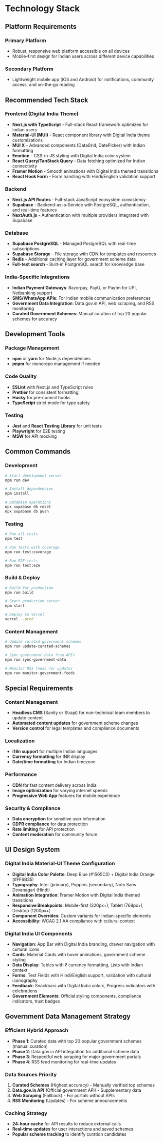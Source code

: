 # Technology Stack

## Platform Requirements

### Primary Platform
- Robust, responsive web platform accessible on all devices
- Mobile-first design for Indian users across different device capabilities

### Secondary Platform
- Lightweight mobile app (iOS and Android) for notifications, community access, and on-the-go reading

## Recommended Tech Stack

### Frontend (Digital India Theme)
- **Next.js with TypeScript** - Full-stack React framework optimized for Indian users
- **Material-UI (MUI)** - React component library with Digital India theme customizations
- **MUI X** - Advanced components (DataGrid, DatePicker) with Indian formatting
- **Emotion** - CSS-in-JS styling with Digital India color system
- **React Query/TanStack Query** - Data fetching optimized for Indian connectivity
- **Framer Motion** - Smooth animations with Digital India themed transitions
- **React Hook Form** - Form handling with Hindi/English validation support

### Backend
- **Next.js API Routes** - Full-stack JavaScript ecosystem consistency
- **Supabase** - Backend-as-a-Service with PostgreSQL, authentication, and real-time features
- **NextAuth.js** - Authentication with multiple providers integrated with Supabase

### Database
- **Supabase PostgreSQL** - Managed PostgreSQL with real-time subscriptions
- **Supabase Storage** - File storage with CDN for templates and resources
- **Redis** - Additional caching layer for government scheme data
- **Full-text search** - Built-in PostgreSQL search for knowledge base

### India-Specific Integrations
- **Indian Payment Gateways**: Razorpay, PayU, or Paytm for UPI, Netbanking support
- **SMS/WhatsApp APIs**: For Indian mobile communication preferences
- **Government Data Integration**: Data.gov.in API, web scraping, and RSS monitoring
- **Curated Government Schemes**: Manual curation of top 20 popular schemes for accuracy

## Development Tools

### Package Management
- **npm** or **yarn** for Node.js dependencies
- **pnpm** for monorepo management if needed

### Code Quality
- **ESLint** with Next.js and TypeScript rules
- **Prettier** for consistent formatting
- **Husky** for pre-commit hooks
- **TypeScript** strict mode for type safety

### Testing
- **Jest** and **React Testing Library** for unit tests
- **Playwright** for E2E testing
- **MSW** for API mocking

## Common Commands

### Development
```bash
# Start development server
npm run dev

# Install dependencies
npm install

# Database operations
npx supabase db reset
npx supabase db push
```

### Testing
```bash
# Run all tests
npm test

# Run tests with coverage
npm run test:coverage

# Run E2E tests
npm run test:e2e
```

### Build & Deploy
```bash
# Build for production
npm run build

# Start production server
npm start

# Deploy to Vercel
vercel --prod
```

### Content Management
```bash
# Update curated government schemes
npm run update-curated-schemes

# Sync government data from APIs
npm run sync-government-data

# Monitor RSS feeds for updates
npm run monitor-government-feeds
```

## Special Requirements

### Content Management
- **Headless CMS** (Sanity or Strapi) for non-technical team members to update content
- **Automated content updates** for government scheme changes
- **Version control** for legal templates and compliance documents

### Localization
- **i18n support** for multiple Indian languages
- **Currency formatting** for INR display
- **Date/time formatting** for Indian timezone

### Performance
- **CDN** for fast content delivery across India
- **Image optimization** for varying internet speeds
- **Progressive Web App** features for mobile experience

### Security & Compliance
- **Data encryption** for sensitive user information
- **GDPR compliance** for data protection
- **Rate limiting** for API protection
- **Content moderation** for community forum

## UI Design System

### Digital India Material-UI Theme Configuration
- **Digital India Color Palette**: Deep Blue (#1565C0) + Digital India Orange (#FF6B35)
- **Typography**: Inter (primary), Poppins (secondary), Noto Sans Devanagari (Hindi)
- **Animation Integration**: Framer Motion with Digital India themed transitions
- **Responsive Breakpoints**: Mobile-first (320px+), Tablet (768px+), Desktop (1200px+)
- **Component Overrides**: Custom variants for Indian-specific elements
- **Accessibility**: WCAG 2.1 AA compliance with cultural context

### Digital India UI Components
- **Navigation**: App Bar with Digital India branding, drawer navigation with cultural icons
- **Cards**: Material Cards with hover animations, government scheme styling
- **Data Display**: Tables with ₹ currency formatting, Lists with Indian context
- **Forms**: Text Fields with Hindi/English support, validation with cultural iconography
- **Feedback**: Snackbars with Digital India colors, Progress indicators with celebrations
- **Government Elements**: Official styling components, compliance indicators, trust badges

## Government Data Management Strategy

### Efficient Hybrid Approach
- **Phase 1**: Curated data with top 20 popular government schemes (manual curation)
- **Phase 2**: Data.gov.in API integration for additional scheme data
- **Phase 3**: Respectful web scraping for major government portals
- **Phase 4**: RSS feed monitoring for real-time updates

### Data Sources Priority
1. **Curated Schemes** (Highest accuracy) - Manually verified top schemes
2. **Data.gov.in API** (Official government API) - Supplementary data
3. **Web Scraping** (Fallback) - For portals without APIs
4. **RSS Monitoring** (Updates) - For scheme announcements

### Caching Strategy
- **24-hour cache** for API results to reduce external calls
- **Real-time updates** for user interactions and saved schemes
- **Popular scheme tracking** to identify curation candidates